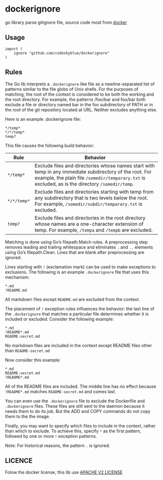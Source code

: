 # dockerignore
go library parse gitignore file, source code most from [docker](https://github.com/docker/docker)

## Usage

    import (
        ignore "github.com/codeskyblue/dockerignore"
    )

## Rules
The Go lib interprets a `.dockerignore` like file as a newline-separated list of patterns similar to the file globs of Unix shells. 
For the purposes of matching, the root of the context is considered to be both the working and the root directory. 
For example, the patterns /foo/bar and foo/bar both exclude a file or directory named bar in the foo subdirectory of PATH or in the root of the git repository located at URL. 
Neither excludes anything else.

Here is an example .dockerignore file:

    */temp*
    */*/temp*
    temp?

This file causes the following build behavior:

Rule        | Behavior
------------|----------
`*/temp*`   | Exclude files and directories whose names start with temp in any immediate subdirectory of the root. For example, the plain file `/somedir/temporary.txt` is excluded, as is the directory `/somedir/temp`.
`*/*/temp*` | Exclude files and directories starting with temp from any subdirectory that is two levels below the root. For example, `/somedir/subdir/temporary.txt` is excluded.
`temp?`     | Exclude files and directories in the root directory whose names are a one-character extension of temp. For example, `/tempa` and `/tempb` are excluded.

Matching is done using Go’s filepath.Match rules. 
A preprocessing step removes leading and trailing whitespace and eliminates `.` and `..` elements using Go’s filepath.Clean. 
Lines that are blank after preprocessing are ignored.

Lines starting with `!` (exclamation mark) can be used to make exceptions to exclusions.
The following is an example `.dockerignore` file that uses this mechanism:

    *.md
    !README.md

All markdown files except `README.md` are excluded from the context.

The placement of `!` exception rules influences the behavior: the last line of the `.dockerignore` that matches a particular file determines whether it is included or excluded. 
Consider the following example:

    *.md
    !README*.md
    README-secret.md

No markdown files are included in the context except README files other than `README-secret.md`

Now consider this example:

    *.md
    README-secret.md
    !README*.md

All of the README files are included.
The middle line has no effect because `!README*.md` matches `README-secret.md` and comes last.

You can even use the `.dockerignore` file to exclude the Dockerfile and `.dockerignore` files.
These files are still sent to the daemon because it needs them to do its job.
But the ADD and COPY commands do not copy them to the the image.

Finally, you may want to specify which files to include in the context, rather than which to exclude.
To achieve this, specify `*` as the first pattern, followed by one or more `!` exception patterns.

Note: For historical reasons, the pattern `.` is ignored.

## LICENCE
Folow the docker license, this lib use [APACHE V2 LICENSE](LICENSE)
